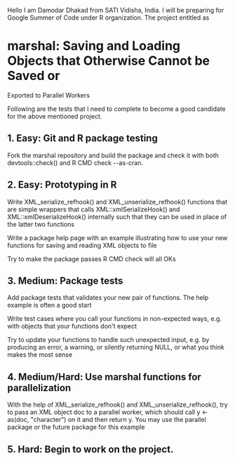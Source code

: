 Hello I am Damodar Dhakad from SATI Vidisha, India. I will be preparing 
for Google Summer of Code under R organization. The project entitled as 

# marshal: Saving and Loading Objects that Otherwise Cannot be Saved or 
Exported to Parallel Workers
 
Following are the tests that I need to complete to become a good candidate for 
the above mentioned project. 

## 1. Easy: Git and R package testing

Fork the marshal repository and build the package and check it with both devtools::check() and R CMD check --as-cran.

## 2. Easy: Prototyping in R

Write XML_serialize_refhook() and XML_unserialize_refhook() functions that are simple wrappers that calls XML::xmlSerializeHook() and XML::xmlDeserializeHook() internally such that they can be used in place of the latter two functions

Write a package help page with an example illustrating how to use your new functions for saving and reading XML objects to file

Try to make the package passes R CMD check will all OKs

## 3. Medium: Package tests

Add package tests that validates your new pair of functions. The help example is often a good start

Write test cases where you call your functions in non-expected ways, e.g. with objects that your functions don't expect

Try to update your functions to handle such unexpected input, e.g. by producing an error, a warning, or silently returning NULL, or what you think makes the most sense

## 4. Medium/Hard: Use marshal functions for parallelization

With the help of XML_serialize_refhook() and XML_unserialize_refhook(), try to pass an XML object doc to a parallel worker, which should call y <- as(doc, "character") on it and then return y. You may use the parallel package or the future package for this example

## 5. Hard: Begin to work on the project.
